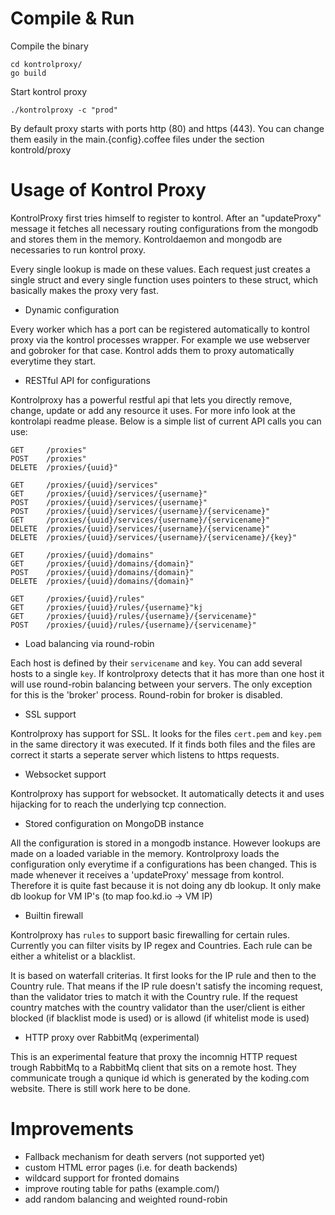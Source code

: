 # Compile & Run

Compile the binary

```
cd kontrolproxy/
go build
```

Start kontrol proxy 

```
./kontrolproxy -c "prod"
```

By default proxy starts with ports http (80) and https (443). You can change
them easily in the main.{config}.coffee files under the section kontrold/proxy


# Usage of Kontrol Proxy

KontrolProxy first tries himself to register to kontrol. After an "updateProxy"
message it fetches all necessary routing configurations from the mongodb and
stores them in the memory. Kontroldaemon and mongodb are necessaries to run
kontrol proxy.

Every single lookup is made on these values. Each request just creates a single
struct and every single function uses pointers to these struct, which basically
makes the proxy very fast. 

* Dynamic configuration

Every worker which has a port can be registered automatically to kontrol proxy
via the kontrol processes wrapper. For example we use webserver and gobroker
for that case. Kontrol adds them to proxy automatically everytime they start.

* RESTful API for configurations

Kontrolproxy has a powerful restful api that lets you directly remove, change,
update or add any resource it uses. For more info look at the kontrolapi readme
please. Below is a simple list of current API calls you can use:

	GET     /proxies"
	POST    /proxies"
	DELETE  /proxies/{uuid}"

	GET     /proxies/{uuid}/services"
	GET     /proxies/{uuid}/services/{username}"
	POST    /proxies/{uuid}/services/{username}"
	POST    /proxies/{uuid}/services/{username}/{servicename}"
	GET     /proxies/{uuid}/services/{username}/{servicename}"
	DELETE  /proxies/{uuid}/services/{username}/{servicename}"
	DELETE  /proxies/{uuid}/services/{username}/{servicename}/{key}"

	GET     /proxies/{uuid}/domains"
	GET     /proxies/{uuid}/domains/{domain}"
	POST    /proxies/{uuid}/domains/{domain}"
	DELETE  /proxies/{uuid}/domains/{domain}"

	GET     /proxies/{uuid}/rules"
	GET     /proxies/{uuid}/rules/{username}"kj
	GET     /proxies/{uuid}/rules/{username}/{servicename}"
	POST    /proxies/{uuid}/rules/{username}/{servicename}"

* Load balancing via round-robin

Each host is defined by their `servicename` and `key`. You can add several
hosts to a single `key`. If kontrolproxy detects that it has more than one host
it will use round-robin balancing between your servers. The only exception for this is the 'broker' process. Round-robin for broker is disabled.

* SSL support

Kontrolproxy has support for SSL. It looks for the files `cert.pem` and
`key.pem` in the same directory it was executed. If it finds both files and the
files are correct it starts a seperate server which listens to https requests.

* Websocket support

Kontrolproxy has support for websocket. It automatically detects it and uses
hijacking for to reach the underlying tcp connection.

* Stored configuration on MongoDB instance

All the configuration is stored in a mongodb instance. However lookups are made
on a loaded variable in the memory. Kontrolproxy loads the configuration only
everytime if a configurations has been changed. This is made whenever it
receives a 'updateProxy' message from kontrol. Therefore it is quite fast
because it is not doing any db lookup. It only make db lookup for VM IP's (to
map foo.kd.io -> VM IP)

* Builtin firewall

Kontrolproxy has `rules` to support basic firewalling for certain rules.
Currently you can filter visits by IP regex and Countries. Each rule can be
either a whitelist or a blacklist. 

It is based on waterfall criterias. It first looks for the IP rule and then to
the Country rule. That means if the IP rule doesn't satisfy the incoming
request, than the validator tries to match it with the Country rule. If the
request country matches with the country validator than the user/client is
either blocked (if blacklist mode is used) or is allowd (if whitelist mode is
used)

* HTTP proxy over RabbitMq (experimental)

This is an experimental feature that proxy the incomnig HTTP request trough
RabbitMq to a RabbitMq client that sits on a remote host. They communicate
trough a qunique id which is generated by the koding.com website. There is
still work here to be done.



# Improvements

* Fallback mechanism for death servers (not supported yet)
* custom HTML error pages (i.e. for death backends)
* wildcard support for fronted domains
* improve routing table for paths (example.com/)
* add random balancing and weighted round-robin


